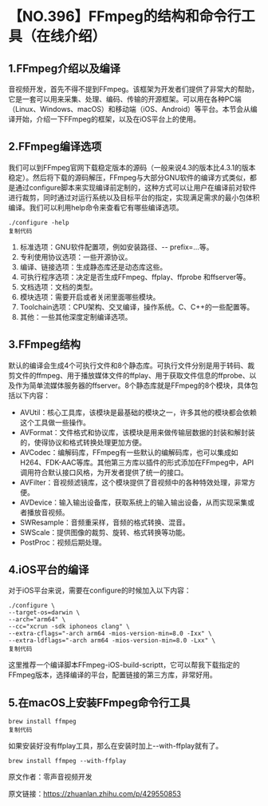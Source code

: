 # 【NO.396】FFmpeg的结构和命令行工具（在线介绍）

## 1.FFmpeg介绍以及编译

音视频开发，首先不得不提到FFmpeg。该框架为开发者们提供了非常大的帮助，它是一套可以用来采集、处理、编码、传输的开源框架。可以用在各种PC端（Linux、Windows、macOS）和移动端（iOS、Android）等平台。本节会从编译开始，介绍一下FFmpeg的框架，以及在iOS平台上的使用。

## 2.FFmpeg编译选项

我们可以到FFmpeg官网下载稳定版本的源码（一般来说4.3的版本比4.3.1的版本稳定）。然后将下载的源码解压，FFmpeg与大部分GNU软件的编译方式类似，都是通过configure脚本来实现编译前定制的，这种方式可以让用户在编译前对软件进行裁剪，同时通过对运行系统以及目标平台的指定，实现满足需求的最小包体积编译。我们可以利用help命令来查看它有哪些编译选项。

```text
./configure -help
复制代码
```

1. 标准选项：GNU软件配置项，例如安装路径、-- prefix=...等。
2. 专利使用协议选项：一些开源协议。
3. 编译、链接选项：生成静态库还是动态库这些。
4. 可执行程序选项：决定是否生成FFmpeg、ffplay、ffprobe 和ffserver等。
5. 文档选项：文档的类型。
6. 模块选项：需要开启或者关闭里面哪些模块。
7. Toolchain选项：CPU架构、交叉编译，操作系统。C、C++的一些配置等。
8. 其他：一些其他深度定制编译选项。

## 3.FFmpeg结构

默认的编译会生成4个可执行文件和8个静态库。可执行文件分别是用于转码、裁剪文件的ffmpeg、用于播放媒体文件的ffplay、用于获取文件信息的ffprobe、以及作为简单流媒体服务器的ffserver。8个静态库就是FFmpeg的8个模块，具体包括以下内容：

- AVUtil：核心工具库，该模块是最基础的模块之一，许多其他的模块都会依赖这个工具做一些操作。
- AVFormat：文件格式和协议库，该模块是用来做传输层数据的封装和解封装的，使得协议和格式转换处理更加方便。
- AVCodec：编解码库，FFmpeg有一些默认的编解码库，也可以集成如H264、FDK-AAC等库。其他第三方库以插件的形式添加在FFmpeg中，API调用符合默认接口风格，为开发者提供了统一的接口。
- AVFilter：音视频滤镜库，这个模块提供了音视频中的各种特效处理，非常方便。
- AVDevice：输入输出设备库，获取系统上的输入输出设备，从而实现采集或者播放音视频。
- SWResample：音频重采样，音频的格式转换、混音。
- SWScale：提供图像的裁剪、旋转、格式转换等功能。
- PostProc：视频后期处理。

## 4.iOS平台的编译

对于iOS平台来说，需要在configure的时候加入以下内容：

```text
./configure \
--target-os=darwin \
--arch="arm64" \
--cc="xcrun -sdk iphoneos clang" \
--extra-cflags="-arch arm64 -mios-version-min=8.0 -Ixx" \
--extra-ldflags="-arch arm64 -mios-version-min=8.0 -Lxx" \
复制代码
```

这里推荐一个编译脚本FFmpeg-iOS-build-scriptt，它可以帮我下载指定的FFmpeg版本，选择编译的平台，配置链接的第三方库，非常好用。

## 5.在macOS上安装FFmpeg命令行工具

```text
brew install ffmpeg
复制代码
```

如果安装好没有ffplay工具，那么在安装时加上--with-ffplay就有了。

```text
brew install ffmpeg --with-ffplay
```

原文作者：零声音视频开发

原文链接：https://zhuanlan.zhihu.com/p/429550853